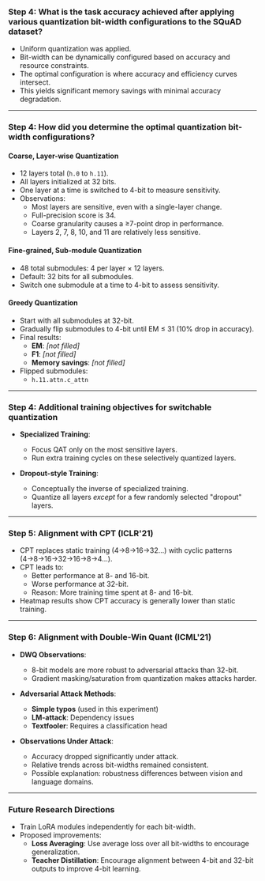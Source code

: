 ### Step 4: What is the task accuracy achieved after applying various quantization bit-width configurations to the SQuAD dataset?

- Uniform quantization was applied.
- Bit-width can be dynamically configured based on accuracy and resource constraints.
- The optimal configuration is where accuracy and efficiency curves intersect.
- This yields significant memory savings with minimal accuracy degradation.

---

### Step 4: How did you determine the optimal quantization bit-width configurations?

#### Coarse, Layer-wise Quantization
- 12 layers total (`h.0` to `h.11`).
- All layers initialized at 32 bits.
- One layer at a time is switched to 4-bit to measure sensitivity.
- Observations:
  - Most layers are sensitive, even with a single-layer change.
  - Full-precision score is 34.
  - Coarse granularity causes a ≥7-point drop in performance.
  - Layers 2, 7, 8, 10, and 11 are relatively less sensitive.

#### Fine-grained, Sub-module Quantization
- 48 total submodules: 4 per layer × 12 layers.
- Default: 32 bits for all submodules.
- Switch one submodule at a time to 4-bit to assess sensitivity.

#### Greedy Quantization
- Start with all submodules at 32-bit.
- Gradually flip submodules to 4-bit until EM ≤ 31 (10% drop in accuracy).
- Final results:
  - **EM**: _[not filled]_
  - **F1**: _[not filled]_
  - **Memory savings**: _[not filled]_
- Flipped submodules:
  - `h.11.attn.c_attn`

---

### Step 4: Additional training objectives for switchable quantization

- **Specialized Training**:
  - Focus QAT only on the most sensitive layers.
  - Run extra training cycles on these selectively quantized layers.

- **Dropout-style Training**:
  - Conceptually the inverse of specialized training.
  - Quantize all layers *except* for a few randomly selected "dropout" layers.

---

### Step 5: Alignment with CPT (ICLR'21)

- CPT replaces static training (4→8→16→32...) with cyclic patterns (4→8→16→32→16→8→4...).
- CPT leads to:
  - Better performance at 8- and 16-bit.
  - Worse performance at 32-bit.
  - Reason: More training time spent at 8- and 16-bit.
- Heatmap results show CPT accuracy is generally lower than static training.

---

### Step 6: Alignment with Double-Win Quant (ICML'21)

- **DWQ Observations**:
  - 8-bit models are more robust to adversarial attacks than 32-bit.
  - Gradient masking/saturation from quantization makes attacks harder.

- **Adversarial Attack Methods**:
  - **Simple typos** (used in this experiment)
  - **LM-attack**: Dependency issues
  - **Textfooler**: Requires a classification head

- **Observations Under Attack**:
  - Accuracy dropped significantly under attack.
  - Relative trends across bit-widths remained consistent.
  - Possible explanation: robustness differences between vision and language domains.

---

### Future Research Directions

- Train LoRA modules independently for each bit-width.
- Proposed improvements:
  - **Loss Averaging**: Use average loss over all bit-widths to encourage generalization.
  - **Teacher Distillation**: Encourage alignment between 4-bit and 32-bit outputs to improve 4-bit learning.
